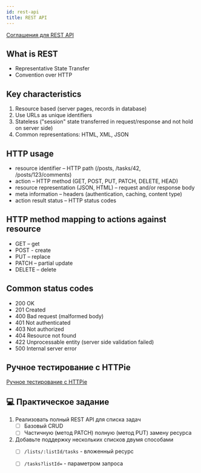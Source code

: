 ```yaml
---
id: rest-api
title: REST API
---
```


[Соглашения для REST API](https://youtu.be/FRNeMnPMPx0)

## What is REST
* Representative State Transfer
* Convention over HTTP

## Key characteristics
1. Resource based (server pages, records in database)
2. Use URLs as unique identifiers
3. Stateless ("session" state transferred in request/response and not hold on server side)
4. Common representations: HTML, XML, JSON

## HTTP usage
* resource identifier – HTTP path (/posts, /tasks/42, /posts/123/comments)
* action – HTTP method (GET, POST, PUT, PATCH, DELETE, HEAD)
* resource representation (JSON, HTML) – request and/or response body
* meta information – headers (authentication, caching, content type)
* action result status – HTTP status codes

## HTTP method mapping to actions against resource
* GET – get
* POST - create
* PUT – replace
* PATCH – partial update
* DELETE – delete

## Common status codes
* 200 OK
* 201 Created
* 400 Bad request (malformed body)
* 401 Not authenticated
* 403 Not authorized
* 404 Resource not found
* 422 Unprocessable entity (server side validation failed)
* 500 Internal server error

## Ручное тестирование с HTTPie

[Ручное тестирование с HTTPie](https://youtu.be/ykhazqtoQY4)

## 💻 Практическое задание

1. Реализовать полный REST API для списка задач
   - [ ] Базовый CRUD
   - [ ] Частичную (метод PATCH) полную (метод PUT) замену ресурса
2. Добавьте поддержку нескольких списков двумя способами
   - [ ] `/lists/:listId/tasks` - вложенный ресурс
   - [ ] `/tasks?listId=` - параметром запроса

